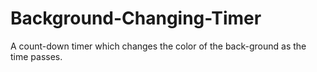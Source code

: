 # Background-Changing-Timer
A count-down timer which changes the color of the back-ground as the time passes. 
